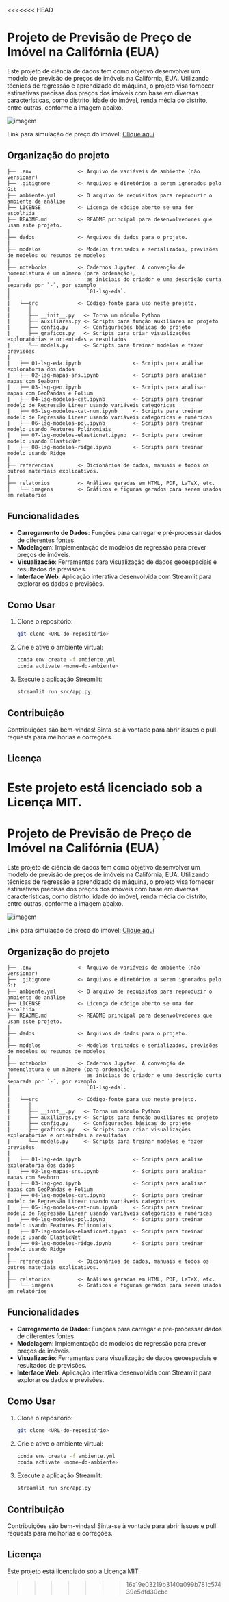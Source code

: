 <<<<<<< HEAD
# Projeto de Previsão de Preço de Imóvel na Califórnia (EUA)

Este projeto de ciência de dados tem como objetivo desenvolver um modelo de previsão de preços de imóveis na Califórnia, EUA. Utilizando técnicas de regressão e aprendizado de máquina, o projeto visa fornecer estimativas precisas dos preços dos imóveis com base em diversas características, como distrito, idade do imóvel, renda média do distrito, entre outras, conforme a imagem abaixo.

![imagem](relatorios/imagens/streamlit.png)

Link para simulação de preço do imóvel: [Clique aqui](https://lsg-previsao-preco-imovel-california.streamlit.app/)

## Organização do projeto

```
├── .env               <- Arquivo de variáveis de ambiente (não versionar)
├── .gitignore         <- Arquivos e diretórios a serem ignorados pelo Git
├── ambiente.yml       <- O arquivo de requisitos para reproduzir o ambiente de análise
├── LICENSE            <- Licença de código aberto se uma for escolhida
├── README.md          <- README principal para desenvolvedores que usam este projeto.
|
├── dados              <- Arquivos de dados para o projeto.
|
├── modelos            <- Modelos treinados e serializados, previsões de modelos ou resumos de modelos
|
├── notebooks          <- Cadernos Jupyter. A convenção de nomenclatura é um número (para ordenação),
│                         as iniciais do criador e uma descrição curta separada por `-`, por exemplo
│                         `01-lsg-eda`.
│
|   └──src             <- Código-fonte para uso neste projeto.
|      │
|      ├── __init__.py   <- Torna um módulo Python
|      ├── auxiliares.py <- Scripts para função auxiliares no projeto
|      ├── config.py     <- Configurações básicas do projeto
|      ├── graficos.py   <- Scripts para criar visualizações exploratórias e orientadas a resultados
|      └── models.py     <- Scripts para treinar modelos e fazer previsões
|
|   ├── 01-lsg-eda.ipynb                 <- Scripts para análise exploratória dos dados
|   ├── 02-lsg-mapas-sns.ipynb           <- Scripts para analisar mapas com Seaborn
|   ├── 03-lsg-geo.ipynb                 <- Scripts para analisar mapas com GeoPandas e Folium
|   ├── 04-lsg-modelos-cat.ipynb         <- Scripts para treinar modelo de Regressão Linear usando variáveis categóricas
|   ├── 05-lsg-modelos-cat-num.ipynb     <- Scripts para treinar modelo de Regressão Linear usando variáveis categóricas e numéricas
|   ├── 06-lsg-modelos-pol.ipynb         <- Scripts para treinar modelo usando Features Polinomiais
|   ├── 07-lsg-modelos-elasticnet.ipynb  <- Scripts para treinar modelo usando ElasticNet
|   ├── 08-lsg-modelos-ridge.ipynb       <- Scripts para treinar modelo usando Ridge
|
├── referencias        <- Dicionários de dados, manuais e todos os outros materiais explicativos.
|
├── relatorios         <- Análises geradas em HTML, PDF, LaTeX, etc.
│   └── imagens        <- Gráficos e figuras gerados para serem usados em relatórios
```

## Funcionalidades

- **Carregamento de Dados**: Funções para carregar e pré-processar dados de diferentes fontes.
- **Modelagem**: Implementação de modelos de regressão para prever preços de imóveis.
- **Visualização**: Ferramentas para visualização de dados geoespaciais e resultados de previsões.
- **Interface Web**: Aplicação interativa desenvolvida com Streamlit para explorar os dados e previsões.

## Como Usar

1. Clone o repositório:
    ```sh
    git clone <URL-do-repositório>
    ```
2. Crie e ative o ambiente virtual:
    ```sh
    conda env create -f ambiente.yml
    conda activate <nome-do-ambiente>
    ```
3. Execute a aplicação Streamlit:
    ```sh
    streamlit run src/app.py
    ```

## Contribuição

Contribuições são bem-vindas! Sinta-se à vontade para abrir issues e pull requests para melhorias e correções.

## Licença

Este projeto está licenciado sob a Licença MIT.
=======
# Projeto de Previsão de Preço de Imóvel na Califórnia (EUA)

Este projeto de ciência de dados tem como objetivo desenvolver um modelo de previsão de preços de imóveis na Califórnia, EUA. Utilizando técnicas de regressão e aprendizado de máquina, o projeto visa fornecer estimativas precisas dos preços dos imóveis com base em diversas características, como distrito, idade do imóvel, renda média do distrito, entre outras, conforme a imagem abaixo.

![imagem](relatorios/imagens/streamlit.png)

Link para simulação de preço do imóvel: [Clique aqui](https://lsg-previsao-preco-imovel-california.streamlit.app/)

## Organização do projeto

```
├── .env               <- Arquivo de variáveis de ambiente (não versionar)
├── .gitignore         <- Arquivos e diretórios a serem ignorados pelo Git
├── ambiente.yml       <- O arquivo de requisitos para reproduzir o ambiente de análise
├── LICENSE            <- Licença de código aberto se uma for escolhida
├── README.md          <- README principal para desenvolvedores que usam este projeto.
|
├── dados              <- Arquivos de dados para o projeto.
|
├── modelos            <- Modelos treinados e serializados, previsões de modelos ou resumos de modelos
|
├── notebooks          <- Cadernos Jupyter. A convenção de nomenclatura é um número (para ordenação),
│                         as iniciais do criador e uma descrição curta separada por `-`, por exemplo
│                         `01-lsg-eda`.
│
|   └──src             <- Código-fonte para uso neste projeto.
|      │
|      ├── __init__.py   <- Torna um módulo Python
|      ├── auxiliares.py <- Scripts para função auxiliares no projeto
|      ├── config.py     <- Configurações básicas do projeto
|      ├── graficos.py   <- Scripts para criar visualizações exploratórias e orientadas a resultados
|      └── models.py     <- Scripts para treinar modelos e fazer previsões
|
|   ├── 01-lsg-eda.ipynb                 <- Scripts para análise exploratória dos dados
|   ├── 02-lsg-mapas-sns.ipynb           <- Scripts para analisar mapas com Seaborn
|   ├── 03-lsg-geo.ipynb                 <- Scripts para analisar mapas com GeoPandas e Folium
|   ├── 04-lsg-modelos-cat.ipynb         <- Scripts para treinar modelo de Regressão Linear usando variáveis categóricas
|   ├── 05-lsg-modelos-cat-num.ipynb     <- Scripts para treinar modelo de Regressão Linear usando variáveis categóricas e numéricas
|   ├── 06-lsg-modelos-pol.ipynb         <- Scripts para treinar modelo usando Features Polinomiais
|   ├── 07-lsg-modelos-elasticnet.ipynb  <- Scripts para treinar modelo usando ElasticNet
|   ├── 08-lsg-modelos-ridge.ipynb       <- Scripts para treinar modelo usando Ridge
|
├── referencias        <- Dicionários de dados, manuais e todos os outros materiais explicativos.
|
├── relatorios         <- Análises geradas em HTML, PDF, LaTeX, etc.
│   └── imagens        <- Gráficos e figuras gerados para serem usados em relatórios
```

## Funcionalidades

- **Carregamento de Dados**: Funções para carregar e pré-processar dados de diferentes fontes.
- **Modelagem**: Implementação de modelos de regressão para prever preços de imóveis.
- **Visualização**: Ferramentas para visualização de dados geoespaciais e resultados de previsões.
- **Interface Web**: Aplicação interativa desenvolvida com Streamlit para explorar os dados e previsões.

## Como Usar

1. Clone o repositório:
    ```sh
    git clone <URL-do-repositório>
    ```
2. Crie e ative o ambiente virtual:
    ```sh
    conda env create -f ambiente.yml
    conda activate <nome-do-ambiente>
    ```
3. Execute a aplicação Streamlit:
    ```sh
    streamlit run src/app.py
    ```

## Contribuição

Contribuições são bem-vindas! Sinta-se à vontade para abrir issues e pull requests para melhorias e correções.

## Licença

Este projeto está licenciado sob a Licença MIT.
>>>>>>> 16a19e03219b3140a099b781c57439e5dfd30cbc
